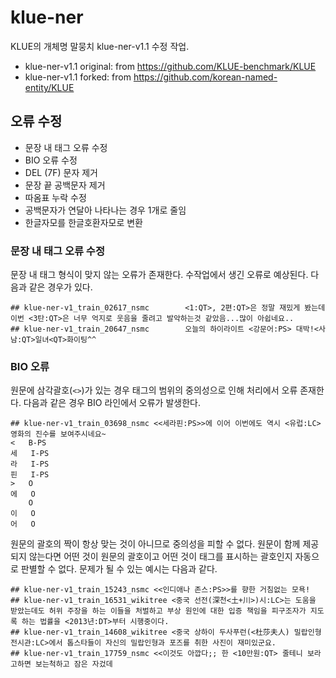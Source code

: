 # klue-ner

KLUE의 개체명 말뭉치 klue-ner-v1.1 수정 작업.

- klue-ner-v1.1 original: from <https://github.com/KLUE-benchmark/KLUE>
- klue-ner-v1.1 forked: from <https://github.com/korean-named-entity/KLUE>

## 오류 수정

- 문장 내 태그 오류 수정
- BIO 오류 수정
- DEL (7F) 문자 제거
- 문장 끝 공백문자 제거
- 따옴표 누락 수정 
- 공백문자가 연달아 나타나는 경우 1개로 줄임
- 한글자모를 한글호환자모로 변환



### 문장 내 태그 오류 수정

문장 내 태그 형식이 맞지 않는 오류가 존재한다. 수작업에서 생긴 오류로
예상된다. 다음과 같은 경우가 있다.

```
## klue-ner-v1_train_02617_nsmc        <1:QT>, 2편:QT>은 정말 재밌게 봤는데 이번 <3탄:QT>은 너무 억지로 웃음을 줄려고 발악하는것 같았음...많이 아쉽네요..
## klue-ner-v1_train_20647_nsmc        오늘의 하이라이트 <강문어:PS> 대박!<사남:QT>일녀<QT>화이팅^^
```

### BIO 오류 

원문에 삼각괄호(`<>`)가 있는 경우 태그의 범위의 중의성으로 인해 처리에서 오류
존재한다. 다음과 같은 경우 BIO 라인에서 오류가 발생한다.

```
## klue-ner-v1_train_03698_nsmc	<<세라핀:PS>>에 이어 이번에도 역시 <유럽:LC>영화의 진수를 보여주시네요~
<	B-PS
세	I-PS
라	I-PS
핀	I-PS
>	O
에	O
 	O
이	O
어	O

```

원문의 괄호의 짝이 항상 맞는 것이 아니므로 중의성을 피할 수 없다. 원문이
함께 제공되지 않는다면 어떤 것이 원문의 괄호이고 어떤 것이 태그를 표시하는
괄호인지 자동으로 판별할 수 없다. 문제가 될 수 있는 예시는 다음과 같다.

```
## klue-ner-v1_train_15243_nsmc	<<인디애나 존스:PS>>를 향한 거침없는 모욕!
## klue-ner-v1_train_16531_wikitree	<중국 선전(深천<土+川>)시:LC>는 도움을 받았는데도 허위 주장을 하는 이들을 처벌하고 부상 원인에 대한 입증 책임을 피구조자가 지도록 하는 법률을 <2013년:DT>부터 시행중이다.
## klue-ner-v1_train_14608_wikitree	<중국 상하이 두사푸런(<杜莎夫人) 밀랍인형전시관:LC>에서 톱스타들이 자신의 밀랍인형과 포즈를 취한 사진이 재미있군요.
## klue-ner-v1_train_17759_nsmc	<<이것도 아깝다;; 한 <10만원:QT> 줄테니 보라고하면 보는척하고 잠은 자겄데
```







